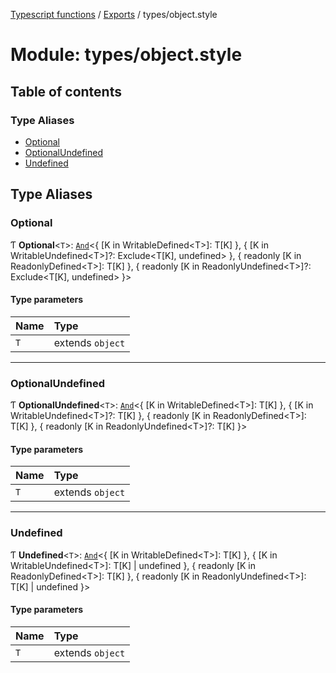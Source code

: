 [Typescript functions](../index.md) / [Exports](../modules.md) / types/object.style

# Module: types/object.style

## Table of contents

### Type Aliases

- [Optional](types_object_style.md#optional)
- [OptionalUndefined](types_object_style.md#optionalundefined)
- [Undefined](types_object_style.md#undefined)

## Type Aliases

### Optional

Ƭ **Optional**<`T`\>: [`And`](types_core.md#and)<{ [K in WritableDefined<T\>]: T[K] }, { [K in WritableUndefined<T\>]?: Exclude<T[K], undefined\> }, { readonly [K in ReadonlyDefined<T\>]: T[K] }, { readonly [K in ReadonlyUndefined<T\>]?: Exclude<T[K], undefined\> }\>

#### Type parameters

| Name | Type |
| :------ | :------ |
| `T` | extends `object` |

___

### OptionalUndefined

Ƭ **OptionalUndefined**<`T`\>: [`And`](types_core.md#and)<{ [K in WritableDefined<T\>]: T[K] }, { [K in WritableUndefined<T\>]?: T[K] }, { readonly [K in ReadonlyDefined<T\>]: T[K] }, { readonly [K in ReadonlyUndefined<T\>]?: T[K] }\>

#### Type parameters

| Name | Type |
| :------ | :------ |
| `T` | extends `object` |

___

### Undefined

Ƭ **Undefined**<`T`\>: [`And`](types_core.md#and)<{ [K in WritableDefined<T\>]: T[K] }, { [K in WritableUndefined<T\>]: T[K] \| undefined }, { readonly [K in ReadonlyDefined<T\>]: T[K] }, { readonly [K in ReadonlyUndefined<T\>]: T[K] \| undefined }\>

#### Type parameters

| Name | Type |
| :------ | :------ |
| `T` | extends `object` |
